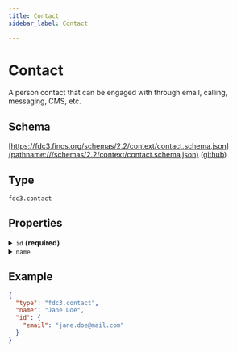```yaml
---
title: Contact
sidebar_label: Contact

---
```


# Contact

A person contact that can be engaged with through email, calling, messaging, CMS, etc.

## Schema

[https://fdc3.finos.org/schemas/2.2/context/contact.schema.json](pathname:///schemas/2.2/context/contact.schema.json) ([github](https://github.com/finos/FDC3/tree/main/packages/fdc3-context/schemas/context/contact.schema.json))

## Type

`fdc3.contact`

## Properties

<details>
  <summary><code>id</code> <strong>(required)</strong></summary>

**type**: `object`

**Subproperties:**

<details>
  <summary><code>email</code></summary>

**type**: `string`

The email address for the contact

</details>

<details>
  <summary><code>FDS_ID</code></summary>

**type**: `string`

FactSet Permanent Identifier representing the contact

</details>

Identifiers that relate to the Contact represented by this context

</details>

<details>
  <summary><code>name</code></summary>

**type**: `string`

An optional human-readable name for the contact

</details>

## Example

```json
{
  "type": "fdc3.contact",
  "name": "Jane Doe",
  "id": {
    "email": "jane.doe@mail.com"
  }
}
```


